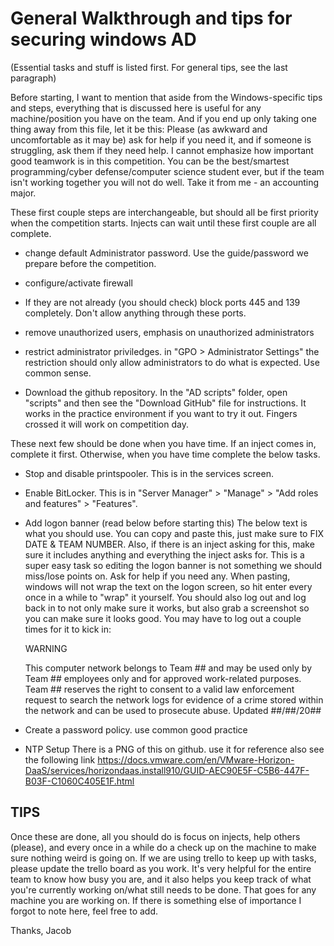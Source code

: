 # General Walkthrough and tips for securing windows AD 
(Essential tasks and stuff is listed first. For general tips, see the last paragraph)

Before starting, I want to mention that aside from the Windows-specific tips and steps, everything that is 
discussed here is useful for any machine/position you have on the team. And if you end up only taking one
thing away from this file, let it be this: Please (as awkward and uncomfortable as it may be) ask for help 
if you need it, and if someone is struggling, ask them if they need help. I cannot emphasize how important 
good teamwork is in this competition. You can be the best/smartest programming/cyber defense/computer science 
student ever, but if the team isn't working together you will not do well. Take it from me - an accounting major. 



These first couple steps are interchangeable, but should all be first priority when the competition starts. 
Injects can wait until these first couple are all complete.

- change default Administrator password. Use the guide/password we prepare before the competition.

- configure/activate firewall

- If they are not already (you should check) block ports 445 and 139 completely. Don't allow anything through
  these ports.
  
- remove unauthorized users, emphasis on unauthorized administrators

- restrict administrator priviledges. in "GPO > Administrator Settings"
  the restriction should only allow administrators to do what is expected. Use common sense.
  
- Download the github repository. 
  In the "AD scripts" folder, open "scripts" and then see the "Download GitHub" file for instructions.
  It works in the practice environment if you want to try it out. Fingers crossed it will work on competition day.

These next few should be done when you have time. If an inject comes in, complete it first. 
Otherwise, when you have time complete the below tasks.

- Stop and disable printspooler. This is in the services screen.

- Enable BitLocker. This is in "Server Manager" > "Manage" > "Add roles and features" > "Features".

- Add logon banner (read below before starting this)
  The below text is what you should use. You can copy and paste this, just make sure to FIX DATE & TEAM NUMBER.
  Also, if there is an inject asking for this, make sure it includes anything and everything the inject asks for. 
  This is a super easy task so editing the logon banner is not something we should miss/lose points on. Ask for
  help if you need any.
  When pasting, windows will not wrap the text on the logon screen, so hit enter every once in a while to 
  "wrap" it yourself. You should also log out and log back in to not only make sure it works, but also grab a
  screenshot so you can make sure it looks good. You may have to log out a couple times for it to kick in:
  
  WARNING
  
  This computer network belongs to Team ## and may be used only by Team ## employees only and for approved work-related purposes. Team ## reserves the right to consent to a valid law enforcement request to search the network logs for evidence of a crime stored within the network and can be used to prosecute abuse.
  Updated ##/##/20##
  
- Create a password policy. 
  use common good practice
  
- NTP Setup
  There is a PNG of this on github. use it for reference also see the following link
  https://docs.vmware.com/en/VMware-Horizon-DaaS/services/horizondaas.install910/GUID-AEC90E5F-C5B6-447F-B03F-C1060C405E1F.html

## TIPS
Once these are done, all you should do is focus on injects, help others (please), and every once in a while do a check 
up on the machine to make sure nothing weird is going on. If we are using trello to keep up with tasks, please update 
the trello board as you work. It's very helpful for the entire team to know how busy you are, and it also helps you
keep track of what you're currently working on/what still needs to be done. That goes for any machine you are working
on. If there is something else of importance I forgot to note here, feel free to add.

Thanks, Jacob
